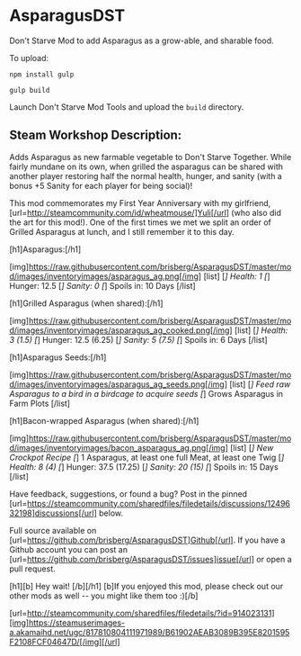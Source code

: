 # AsparagusDST
Don't Starve Mod to add Asparagus as a grow-able, and sharable food.

To upload:

`npm install gulp`

`gulp build`

Launch Don't Starve Mod Tools and upload the `build` directory.

## Steam Workshop Description:
Adds Asparagus as new farmable vegetable to Don't Starve Together. While fairly mundane on its own, when grilled the asparagus can be shared with another player restoring half the normal health, hunger, and sanity (with a bonus +5 Sanity for each player for being social)!

This mod commemorates my First Year Anniversary with my girlfriend, [url=http://steamcommunity.com/id/wheatmouse/]Yuli[/url] (who also did the art for this mod!). One of the first times we met we split an order of Grilled Asparagus at lunch, and I still remember it to this day.

[h1]Asparagus:[/h1]

[img]https://raw.githubusercontent.com/brisberg/AsparagusDST/master/mod/images/inventoryimages/asparagus_ag.png[/img]
[list]
[*] Health: 1
[*] Hunger: 12.5
[*] Sanity: 0
[*] Spoils in: 10 Days
[/list]

[h1]Grilled Asparagus (when shared):[/h1]

[img]https://raw.githubusercontent.com/brisberg/AsparagusDST/master/mod/images/inventoryimages/asparagus_ag_cooked.png[/img]
[list]
[*] Health: 3 (1.5)
[*] Hunger: 12.5 (6.25)
[*] Sanity: 5 (7.5)
[*] Spoils in: 6 Days
[/list]

[h1]Asparagus Seeds:[/h1]

[img]https://raw.githubusercontent.com/brisberg/AsparagusDST/master/mod/images/inventoryimages/asparagus_ag_seeds.png[/img]
[list]
[*] Feed raw Asparagus to a bird in a birdcage to acquire seeds
[*] Grows Asparagus in Farm Plots
[/list]

[h1]Bacon-wrapped Asparagus (when shared):[/h1]

[img]https://raw.githubusercontent.com/brisberg/AsparagusDST/master/mod/images/inventoryimages/bacon_asparagus_ag.png[/img]
[list]
[*] New Crockpot Recipe
[*] 1 Asparagus, at least one full Meat, at least one Twig
[*] Health: 8 (4)
[*] Hunger: 37.5 (17.25)
[*] Sanity: 20 (15)
[*] Spoils in: 15 Days
[/list]

Have feedback, suggestions, or found a bug? Post in the pinned [url=https://steamcommunity.com/sharedfiles/filedetails/discussions/1249632198]discussions[/url] below.

Full source available on [url=https://github.com/brisberg/AsparagusDST]Github[/url]. If you have a Github account you can post an [url=https://github.com/brisberg/AsparagusDST/issues]issue[/url] or open a pull request.

[h1][b] Hey wait! [/b][/h1]
[b]If you enjoyed this mod, please check out our other mods as well -- you might like them too :)[/b]

[url=http://steamcommunity.com/sharedfiles/filedetails/?id=914023131][img]https://steamuserimages-a.akamaihd.net/ugc/817810804111971989/B61902AEAB3089B395E8201595F2108FCF04647D/[/img][/url]
